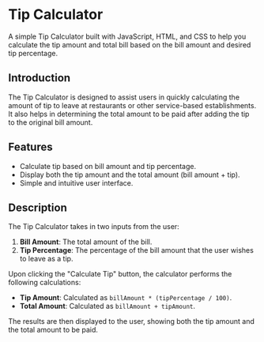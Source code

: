 # Tip Calculator

A simple Tip Calculator built with JavaScript, HTML, and CSS to help you calculate the tip amount and total bill based on the bill amount and desired tip percentage.

## Introduction
The Tip Calculator is designed to assist users in quickly calculating the amount of tip to leave at restaurants or other service-based establishments. It also helps in determining the total amount to be paid after adding the tip to the original bill amount.

## Features
- Calculate tip based on bill amount and tip percentage.
- Display both the tip amount and the total amount (bill amount + tip).
- Simple and intuitive user interface.

## Description
The Tip Calculator takes in two inputs from the user:
1. **Bill Amount**: The total amount of the bill.
2. **Tip Percentage**: The percentage of the bill amount that the user wishes to leave as a tip.

Upon clicking the "Calculate Tip" button, the calculator performs the following calculations:
- **Tip Amount**: Calculated as `billAmount * (tipPercentage / 100)`.
- **Total Amount**: Calculated as `billAmount + tipAmount`.

The results are then displayed to the user, showing both the tip amount and the total amount to be paid.

